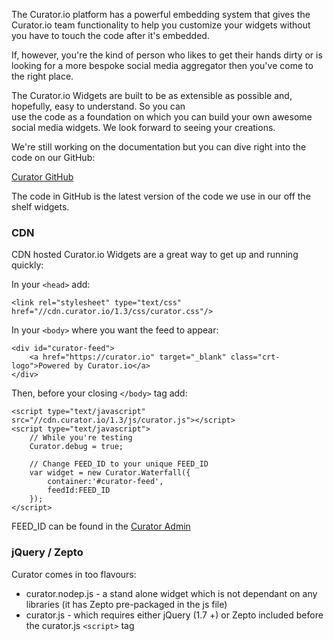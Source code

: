 
The Curator.io platform has a powerful embedding system that gives the Curator.io team functionality to help you 
customize your widgets without you have to touch the code after it's embedded.

If, however, you're the kind of person who likes to get their hands dirty or is looking for a more bespoke social media
  aggregator then you've come to the right place.
  
The Curator.io Widgets are built to be as extensible as possible and, hopefully, easy to understand. So you can  
use the code as a foundation on which you can build your own awesome social media widgets. We look forward to seeing 
your creations.

We're still working on the documentation but you can dive right into the code on our GitHub:

[Curator GitHub](https://github.com/curatorio/widgets)

The code in GitHub is the latest version of the code we use in our off the shelf widgets. 

### CDN

CDN hosted Curator.io Widgets are a great way to get up and running quickly:

In your `<head>` add:

```
<link rel="stylesheet" type="text/css" href="//cdn.curator.io/1.3/css/curator.css"/>
```
In your `<body>` where you want the feed to appear:

```
<div id="curator-feed">
    <a href="https://curator.io" target="_blank" class="crt-logo">Powered by Curator.io</a>
</div>
```
Then, before your closing `</body>` tag add:

```
<script type="text/javascript" src="//cdn.curator.io/1.3/js/curator.js"></script>
<script type="text/javascript">
    // While you're testing
    Curator.debug = true;

    // Change FEED_ID to your unique FEED_ID
    var widget = new Curator.Waterfall({
        container:'#curator-feed',
        feedId:FEED_ID
    });
</script>
```

FEED_ID can be found in the [Curator Admin](https://admin.curator.io) 


### jQuery / Zepto

Curator comes in too flavours: 
- curator.nodep.js - a stand alone widget which is not dependant on any libraries (it has Zepto pre-packaged in the js file)
- curator.js - which requires either jQuery (1.7 +) or Zepto included before the curator.js `<script>` tag